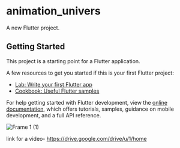 # animation_univers

A new Flutter project.

## Getting Started

This project is a starting point for a Flutter application.

A few resources to get you started if this is your first Flutter project:

- [Lab: Write your first Flutter app](https://docs.flutter.dev/get-started/codelab)
- [Cookbook: Useful Flutter samples](https://docs.flutter.dev/cookbook)

For help getting started with Flutter development, view the
[online documentation](https://docs.flutter.dev/), which offers tutorials,
samples, guidance on mobile development, and a full API reference.



![Frame 1 (1)](https://github.com/user-attachments/assets/86b70305-8e2b-4180-b859-1c58009cc57f)

link for a video-
https://drive.google.com/drive/u/1/home

